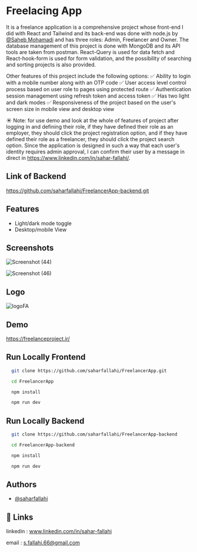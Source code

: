 # Freelacing App

It is a freelance application is a comprehensive project whose front-end I did with React and Tailwind and its back-end was done with node.js by [@Saheb Mohamadi](https://github.com/sahebmohammadi) and has three roles: Admin, Freelancer and Owner.
The database management of this project is done with MongoDB and its API tools are taken from postman. React-Query is used for data fetch and React-hook-form is used for form validation, and the possibility of searching and sorting projects is also provided.

Other features of this project include the following options:
✅ Ability to login with a mobile number along with an OTP code
✅ User access level control process based on user role to pages using protected route
✅ Authentication session management using refresh token and access token
✅ Has two light and dark modes
✅ Responsiveness of the project based on the user's screen size in mobile view and desktop view

☀️ Note: for use demo and look at the whole of features of project after logging in and defining their role, if they have defined their role as an employer, they should click the project registration option, and if they have defined their role as a freelancer, they should click the project search option. Since the application is designed in such a way that each user's identity requires admin approval, I can confirm their user by a message in direct in https://www.linkedin.com/in/sahar-fallahi/.

## Link of Backend

https://github.com/saharfallahi/FreelancerApp-backend.git

## Features

- Light/dark mode toggle
- Desktop/mobile View

## Screenshots

![Screenshot (44)](https://github.com/user-attachments/assets/aac3bc7e-b63c-46ac-86f4-d466114f3cdd)

![Screenshot (46)](https://github.com/user-attachments/assets/2bdcab43-16a3-4745-983a-068a1dcc85b5)

## Logo

![logoFA](https://github.com/user-attachments/assets/51afa235-dbd0-48a2-b864-0e8d61d5e17a)

## Demo

https://freelanceproject.ir/

## Run Locally Frontend

```bash
  git clone https://github.com/saharfallahi/FreelancerApp.git
```

```bash
  cd FreelancerApp
```

```bash
  npm install
```

```bash
  npm run dev
```

## Run Locally Backend

```bash
  git clone https://github.com/saharfallahi/FreelancerApp-backend
```

```bash
  cd FreelancerApp-backend
```

```bash
  npm install
```

```bash
  npm run dev
```

## Authors

- [@saharfallahi](https://www.github.com/saharfallahi)

## 🔗 Links

linkedin : www.linkedin.com/in/sahar-fallahi

email : s.fallahi.66@gmail.com
